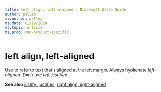 ```yaml
---
title: left align, left-aligned - Microsoft Style Guide
author: pallep
ms.author: pallep
ms.date: 01/19/2018
ms.topic: article
ms.prod: non-product-specific
---
```


# left align, left-aligned

Use to refer to text that's aligned at the left margin. Always hyphenate *left-aligned*. Don’t use *left-justified*.

**See also** [justify, justified](~/a-z-word-list-term-collections/j/justify-justified.md), [right align, right-aligned](~/a-z-word-list-term-collections/r/right-align-right-aligned.md)
